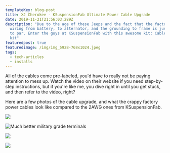 ```yaml
---
templateKey: blog-post
title: XJ Cherokee - KSuspensionFab Ultimate Power Cable Upgrade
date: 2019-11-21T21:56:03.289Z
description: "Due to the age of these Jeeps and the fact that the factory power
  wiring from battery, to alternator, and the grounding to frame is just not up
  to par. Enter the guys at KSuspensionFab with this awesome kit: Cable upgrade
  kit"
featuredpost: true
featuredimage: /img/img_5928-768x1024.jpeg
tags:
  - tech-articles
  - installs
---
```

All of the cables come pre-labeled, you'd have to really not be paying attention to mess up. Watch the video on their website if you need step-by-step instructions, but if you're like me, you dive right in until you get stuck, and then refer to the video, right?

Here are a few photos of the cable upgrade, and what the crappy factory power cables look like compared to the 2AWG ones from KSuspensionFab.

![](/img/img_5929.jpeg)

![](/img/img_5931.jpeg "Much better military grade terminals")

![](/img/img_5943.jpeg)

![](/img/img_5950.jpeg)